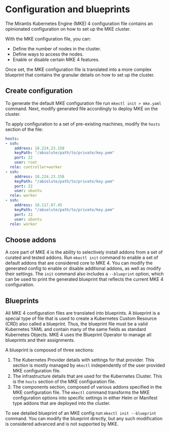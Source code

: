 # Configuration and blueprints

The Mirantis Kubernetes Engine (MKE) 4 configuration file contains an
opinionated configuration on how to set up the MKE cluster.

With the MKE configuration file, you can:

- Define the number of nodes in the cluster.
- Define ways to access the nodes.
- Enable or disable certain MKE 4 features.

Once set, the MKE configuration file is translated into a more complex blueprint
that contains the granular details on how to set up the cluster.

## Create configuration

To generate the default MKE configuration file run `mkectl init > mke.yaml` command.
Next, modify generated file accordingly to deploy MKE on the cluster.

To apply configuration to a set of pre-existing machines, modify the `hosts` 
section of the file:

```yaml
hosts:
- ssh:
    address: 18.224.23.158
    keyPath: "/absolute/path/to/private/key.pem"
    port: 22
    user: root
  role: controller+worker
- ssh:
    address: 18.224.23.158
    keyPath: "/absolute/path/to/private/key.pem"
    port: 22
    user: ubuntu
  role: worker
- ssh:
    address: 18.117.87.45
    keyPath: "/absolute/path/to/private/key.pem"
    port: 22
    user: ubuntu
  role: worker
```

## Choose addons

A core part of MKE 4 is the ability to selectively install addons from a set of
curated and tested addons. Run `mkectl init` command to enable a set of default
addons that are considered core to MKE 4. You can modify the generated config to
enable or disable additional addons, as well as modify their settings.
The `init` command also includes a `--blueprint` option, which can be used to
print the generated blueprint that reflects the current MKE 4 configuration.

## Blueprints

All MKE 4 configuration files are translated into blueprints. 
A blueprint is a special type of file that is used
to create a Kubernetes Custom Resource (CRD) also called a blueprint. 
Thus, the blueprint file must be a valid Kubernetes YAML and contain many 
of the same fields as standard Kubernetes Objects.
MKE 4 uses the Blueprint Operator to manage all blueprints and their assignments.

A blueprint is composed of three sections:

1. The Kubernetes Provider details with settings for that provider.
This section is mostly managed by `mkectl` independently of the user provided MKE configuration file.
2. The infrastructure details that are used for the Kubernetes Cluster.
This is the `hosts` section of the MKE configuration file.
3. The components section, composed of various addons specified in the MKE
configuration file. The `mkectl` command transforms the MKE configuration options 
into specific settings in either Helm or Manifest type addons that are deployed
into the cluster.

To see detailed blueprint of an MKE config run `mkectl init --blueprint` command.
You can modify the blueprint directly, but any such modification is considered 
advanced and is not supported by MKE.

<!-- Please see the Blueprint Operator [documentation](https://mirantiscontainers.github.io/boundless/) for more details on blueprints. - broken link -->
